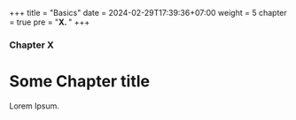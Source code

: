 +++
title = "Basics"
date = 2024-02-29T17:39:36+07:00
weight = 5
chapter = true
pre = "<b>X. </b>"
+++

### Chapter X

# Some Chapter title

Lorem Ipsum.